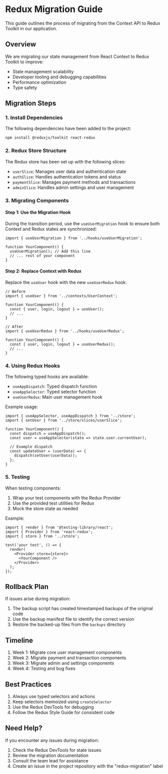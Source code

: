 # Redux Migration Guide

This guide outlines the process of migrating from the Context API to Redux Toolkit in our application.

## Overview

We are migrating our state management from React Context to Redux Toolkit to improve:
- State management scalability
- Developer tooling and debugging capabilities
- Performance optimization
- Type safety

## Migration Steps

### 1. Install Dependencies

The following dependencies have been added to the project:
```bash
npm install @reduxjs/toolkit react-redux
```

### 2. Redux Store Structure

The Redux store has been set up with the following slices:
- `userSlice`: Manages user data and authentication state
- `authSlice`: Handles authentication tokens and status
- `paymentSlice`: Manages payment methods and transactions
- `adminSlice`: Handles admin settings and user management

### 3. Migrating Components

#### Step 1: Use the Migration Hook
During the transition period, use the `useUserMigration` hook to ensure both Context and Redux states are synchronized:

```tsx
import { useUserMigration } from '../hooks/useUserMigration';

function YourComponent() {
  useUserMigration(); // Add this line
  // ... rest of your component
}
```

#### Step 2: Replace Context with Redux
Replace the `useUser` hook with the new `useUserRedux` hook:

```tsx
// Before
import { useUser } from '../contexts/UserContext';

function YourComponent() {
  const { user, login, logout } = useUser();
  // ...
}

// After
import { useUserRedux } from '../hooks/useUserRedux';

function YourComponent() {
  const { user, login, logout } = useUserRedux();
  // ...
}
```

### 4. Using Redux Hooks

The following typed hooks are available:
- `useAppDispatch`: Typed dispatch function
- `useAppSelector`: Typed selector function
- `useUserRedux`: Main user management hook

Example usage:
```tsx
import { useAppSelector, useAppDispatch } from '../store';
import { setUser } from '../store/slices/userSlice';

function YourComponent() {
  const dispatch = useAppDispatch();
  const user = useAppSelector(state => state.user.currentUser);
  
  // Example dispatch
  const updateUser = (userData) => {
    dispatch(setUser(userData));
  };
}
```

### 5. Testing

When testing components:
1. Wrap your test components with the Redux Provider
2. Use the provided test utilities for Redux
3. Mock the store state as needed

Example:
```tsx
import { render } from '@testing-library/react';
import { Provider } from 'react-redux';
import { store } from '../store';

test('your test', () => {
  render(
    <Provider store={store}>
      <YourComponent />
    </Provider>
  );
});
```

## Rollback Plan

If issues arise during migration:
1. The backup script has created timestamped backups of the original code
2. Use the backup manifest file to identify the correct version
3. Restore the backed-up files from the `backups` directory

## Timeline

1. Week 1: Migrate core user management components
2. Week 2: Migrate payment and transaction components
3. Week 3: Migrate admin and settings components
4. Week 4: Testing and bug fixes

## Best Practices

1. Always use typed selectors and actions
2. Keep selectors memoized using `createSelector`
3. Use the Redux DevTools for debugging
4. Follow the Redux Style Guide for consistent code

## Need Help?

If you encounter any issues during migration:
1. Check the Redux DevTools for state issues
2. Review the migration documentation
3. Consult the team lead for assistance
4. Create an issue in the project repository with the "redux-migration" label
